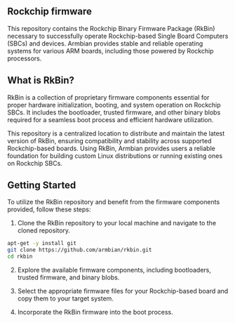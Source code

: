## Rockchip firmware

This repository contains the Rockchip Binary Firmware Package (RkBin) necessary to successfully operate Rockchip-based Single Board Computers (SBCs) and devices. Armbian provides stable and reliable operating systems for various ARM boards, including those powered by Rockchip processors.

## What is RkBin?
RkBin is a collection of proprietary firmware components essential for proper hardware initialization, booting, and system operation on Rockchip SBCs. It includes the bootloader, trusted firmware, and other binary blobs required for a seamless boot process and efficient hardware utilization.

This repository is a centralized location to distribute and maintain the latest version of RkBin, ensuring compatibility and stability across supported Rockchip-based boards. Using RkBin, Armbian provides users a reliable foundation for building custom Linux distributions or running existing ones on Rockchip SBCs.

## Getting Started
To utilize the RkBin repository and benefit from the firmware components provided, follow these steps:
1. Clone the RkBin repository to your local machine and navigate to the cloned repository.
```bash
apt-get -y install git
git clone https://github.com/armbian/rkbin.git
cd rkbin
```
2. Explore the available firmware components, including bootloaders, trusted firmware, and binary blobs.

3. Select the appropriate firmware files for your Rockchip-based board and copy them to your target system.

4. Incorporate the RkBin firmware into the boot process.
